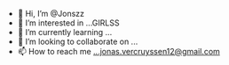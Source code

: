 - 👋 Hi, I’m @Jonszz
- 👀 I’m interested in ...GIRLSS
- 🌱 I’m currently learning ...
- 💞️ I’m looking to collaborate on ...
- 📫 How to reach me ...jonas.vercruyssen12@gmail.com

<!---
pabloescobar42/pabloescobar42 is a ✨ special ✨ repository because its `README.md` (this file) appears on your GitHub profile.
You can click the Preview link to take a look at your changes.
--->

